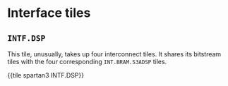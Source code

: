 # Interface tiles


## `INTF.DSP`

This tile, unusually, takes up four interconnect tiles. It shares its bitstream tiles with the four corresponding `INT.BRAM.S3ADSP` tiles.

{{tile spartan3 INTF.DSP}}


